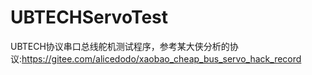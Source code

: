 # UBTECHServoTest
UBTECH协议串口总线舵机测试程序，参考某大侠分析的协议:https://gitee.com/alicedodo/xaobao_cheap_bus_servo_hack_record
